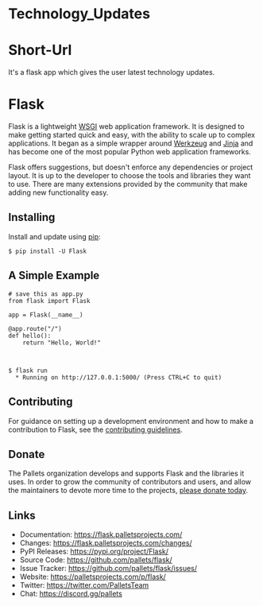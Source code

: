 # Technology_Updates


# Short-Url
<p>It's a flask app which gives the user latest technology updates.</p>

Flask
=====

Flask is a lightweight <a href='https://wsgi.readthedocs.io/en/latest/'>WSGI</a> web application framework. It is designed
to make getting started quick and easy, with the ability to scale up to
complex applications. It began as a simple wrapper around <a href='https://werkzeug.palletsprojects.com'>Werkzeug</a>
and <a href='https://jinja.palletsprojects.com'>Jinja</a> and has become one of the most popular Python web
application frameworks.

Flask offers suggestions, but doesn't enforce any dependencies or
project layout. It is up to the developer to choose the tools and
libraries they want to use. There are many extensions provided by the
community that make adding new functionality easy.


Installing
----------

Install and update using <a href='https://pip.pypa.io/en/stable/quickstart/'>pip</a>:



    $ pip install -U Flask




A Simple Example
----------------



    # save this as app.py
    from flask import Flask

    app = Flask(__name__)

    @app.route("/")
    def hello():
        return "Hello, World!"



    $ flask run
      * Running on http://127.0.0.1:5000/ (Press CTRL+C to quit)


Contributing
------------

For guidance on setting up a development environment and how to make a
contribution to Flask, see the <a href='https://github.com/pallets/flask/blob/master/CONTRIBUTING.rst'>contributing guidelines</a>.




Donate
------

The Pallets organization develops and supports Flask and the libraries
it uses. In order to grow the community of contributors and users, and
allow the maintainers to devote more time to the projects, <a href='https://palletsprojects.com/donate'>please
donate today</a>.




Links
-----

-   Documentation: https://flask.palletsprojects.com/
-   Changes: https://flask.palletsprojects.com/changes/
-   PyPI Releases: https://pypi.org/project/Flask/
-   Source Code: https://github.com/pallets/flask/
-   Issue Tracker: https://github.com/pallets/flask/issues/
-   Website: https://palletsprojects.com/p/flask/
-   Twitter: https://twitter.com/PalletsTeam
-   Chat: https://discord.gg/pallets

